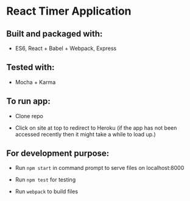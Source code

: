 # React Timer Application

## Built and packaged with:
* ES6, React + Babel + Webpack, Express

## Tested with:
* Mocha + Karma

## To run app:
* Clone repo

* Click on site at top to redirect to Heroku (if the app has not been accessed recently then it might take a while to load up.)

## For development purpose:
* Run `npm start` in command prompt to serve files on localhost:8000

* Run `npm test` for testing

* Run `webpack` to build files
